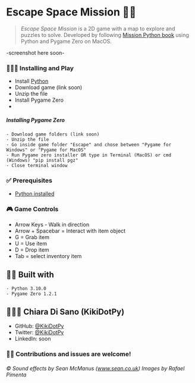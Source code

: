 # Escape Space Mission 👨‍🚀

> *Escape Space Mission* is a 2D game with a map to explore and puzzles to solve. Developed by following [Mission Python book](https://nostarch.com/missionpython) using Python and Pygame Zero on MacOS.

-screenshot here soon-
  
### 👨🏻‍🔧 Installing and Play

- Install [Python](https://www.python.org/downloads/)
- Download game (link soon)
- Unzip the file
- Install Pygame Zero
- 

  ##### Installing Pygame Zero
    - Download game folders (link soon)
    - Unzip the file
    - Go inside game folder "Escape" and chose between "Pygame for Windows" or "Pygame for MacOS"
    - Run Pygame zero installer OR type in Terminal (MacOS) or cmd (Windows) "pip install pgz"
    - Close terminal window

### ✅ Prerequisites
- [Python installed](https://www.python.org/downloads/)

### 🎮 Game Controls
- Arrow Keys - Walk in direction
- Arrow + Spacebar = Interact with item object
- G = Grab item
- U = Use item
- D = Drop item
- Tab = select inventory item

## 👷🏻 Built with
    - Python 3.10.0
    - Pygame Zero 1.2.1

## 👩🏻‍💻 Chiara Di Sano (KikiDotPy)

- GitHub: [@KikiDotPy](https://github.com/KikiDotPy)
- Twitter: [@KikiDotPy](https://twitter.com/KikiDotPy)
- LinkedIn: soon


### 🤝🏻 Contributions and issues are welcome!





###### © Sound effects by Sean McManus (www.sean.co.uk) Images by Rafael Pimenta
